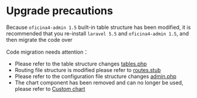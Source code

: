 # Upgrade precautions

Because `oficina4-admin 1.5` built-in table structure has been modified, it is recommended that you re-install `laravel 5.5` and `oficina4-admin 1.5`, and then migrate the code over

Code migration needs attention：

- Please refer to the table structure changes [tables.php](https://github.com/z-song/oficina4-admin/blob/master/database/migrations/2016_01_04_173148_create_admin_tables.php)
- Routing file structure is modified please refer to [routes.stub](https://github.com/z-song/oficina4-admin/blob/master/src/Console/stubs/routes.stub)
- Please refer to the configuration file structure changes [admin.php](https://github.com/z-song/oficina4-admin/blob/master/config/admin.php)
- The chart component has been removed and can no longer be used, please refer to [Custom chart](/en/custom-chart.md)